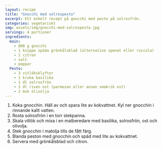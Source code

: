 ```yaml
---
layout: recipe
title: "Gnocchi med solrospesto"
excerpt: Ett enkelt recept på gnocchi med pesto på solrosfrön.
categories: vegetariskt
img: assets/img/gnocchi-med-solrospesto.jpg
servings: 4 portioner
ingredients:
  main:
    - 800 g gnocchi
    - 1 knippe späda grönkålsblad (alternative spenat eller ruccola)
    - 1 citron
    - salt
    - peppar
  Pesto:
    - 3 vitlöksklyftor
    - 1 kruka basilika
    - 1 dl solrosfrön
    - 1 dl riven ost (parmesan eller annan smakrik ost)
    - 2 msk olivolja
---
```


1. Koka gnocchin. Häll av och spara lite av kokvattnet. Kyl ner gnocchin i
   rinnande kallt vatten.
2. Rosta solrosfrön i en torr stekpanna.
3. Skala vitlök och mixa i en matberedare med basilika, solrosfrön, ost och
   olivolja.
4. Stek gnocchin i matolja tills de fått färg.
5. Blanda peston med gnocchin och späd med lite av kokvattnet.
6. Servera med grönkålsblad och citron.
